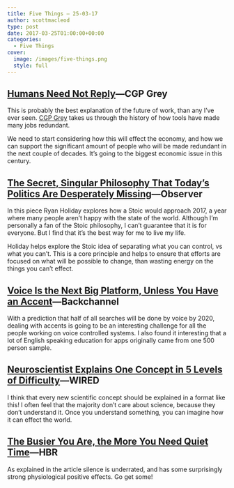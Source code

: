 ```yaml
---
title: Five Things – 25-03-17
author: scottmacleod
type: post
date: 2017-03-25T01:00:00+00:00
categories:
  - Five Things
cover:
  image: /images/five-things.png
  style: full
---
```

## [Humans Need Not Reply][1]—CGP Grey

This is probably the best explanation of the future of work, than any I’ve ever seen.&nbsp;[CGP Grey][2]&nbsp;takes us through the history of how tools have made many jobs redundant.

We need to start considering how this will effect the economy, and how we can support the significant amount of people who will be made redundant in the next couple of decades. It’s going to the biggest economic issue in this century.

## [The Secret, Singular Philosophy That Today’s Politics Are Desperately Missing][3]—Observer

In this piece Ryan Holiday explores how a Stoic would approach 2017, a year where many people aren’t happy with the state of the world. Although I’m personally a fan of the Stoic philosophy, I can’t guarantee that it is for everyone. But I find that it’s the best way for me to live my life.

Holiday helps explore the Stoic idea of separating what you can control, vs what you can’t. This is a core principle and helps to ensure that efforts are focused on what will be possible to change, than wasting energy on the things you can’t effect.

## [Voice Is the Next Big Platform, Unless You Have an Accent][4]—Backchannel

With a prediction that half of all searches will be done by voice by 2020, dealing with accents is going to be an interesting challenge for all the people working on voice controlled systems. I also found it interesting that a lot of English speaking education for apps originally came from one 500 person sample.

## [Neuroscientist Explains One Concept in 5 Levels of Difficulty][5]—WIRED

I think that every new scientific concept should be explained in a format like this! I often feel that the majority don’t care about science, because they don’t understand it. Once you understand something, you can imagine how it can effect the world.

## [The Busier You Are, the More You Need Quiet Time][6]—HBR

As explained in the article silence is underrated, and has some surprisingly strong physiological positive effects. Go get some!

 [1]: https://www.youtube.com/watch?v=7Pq-S557XQU
 [2]: https://www.youtube.com/channel/UC2C_jShtL725hvbm1arSV9w
 [3]: http://observer.com/2017/03/the-secret-singular-philosophy-that-todays-politics-are-desperately-missing/
 [4]: https://backchannel.com/voice-is-the-next-big-platform-unless-you-have-an-accent-6a787f7e8500#.gz1kqvc70
 [5]: https://www.youtube.com/watch?v=opqIa5Jiwuw
 [6]: https://hbr.org/2017/03/the-busier-you-are-the-more-you-need-quiet-time
